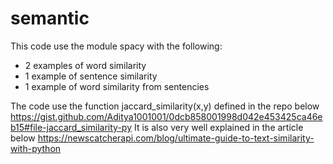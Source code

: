 # semantic
This code use the module spacy with the following:
- 2 examples of word similarity
- 1 example of sentence similarity
- 1 example of word similarity from sentencies

The code use the function jaccard_similarity(x,y) defined in the repo below
https://gist.github.com/Aditya1001001/0dcb858001998d042e453425ca46eb15#file-jaccard_similarity-py
It is also very well explained in the article below
https://newscatcherapi.com/blog/ultimate-guide-to-text-similarity-with-python
